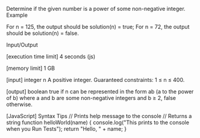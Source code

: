 Determine if the given number is a power of some non-negative integer.
Example

For n = 125, the output should be
solution(n) = true;
For n = 72, the output should be
solution(n) = false.

Input/Output


[execution time limit] 4 seconds (js)


[memory limit] 1 GB


[input] integer n
A positive integer.
Guaranteed constraints:
1 ≤ n ≤ 400.


[output] boolean
true if n can be represented in the form ab (a to the power of b) where a and b are some non-negative integers and b ≥ 2, false otherwise.


[JavaScript] Syntax Tips
// Prints help message to the console
// Returns a string
function helloWorld(name) {
    console.log("This prints to the console when you Run Tests");
    return "Hello, " + name;
}


